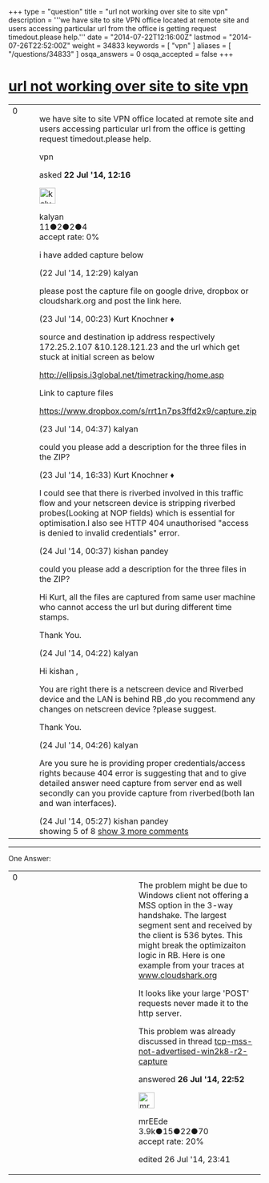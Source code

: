 +++
type = "question"
title = "url not working over site to site vpn"
description = '''we have site to site VPN office located at remote site and users accessing particular url from the office is getting request timedout.please help.'''
date = "2014-07-22T12:16:00Z"
lastmod = "2014-07-26T22:52:00Z"
weight = 34833
keywords = [ "vpn" ]
aliases = [ "/questions/34833" ]
osqa_answers = 0
osqa_accepted = false
+++

<div class="headNormal">

# [url not working over site to site vpn](/questions/34833/url-not-working-over-site-to-site-vpn)

</div>

<div id="main-body">

<div id="askform">

<table id="question-table" style="width:100%;"><colgroup><col style="width: 50%" /><col style="width: 50%" /></colgroup><tbody><tr class="odd"><td style="width: 30px; vertical-align: top"><div class="vote-buttons"><div id="post-34833-score" class="post-score" title="current number of votes">0</div><div id="favorite-count" class="favorite-count"></div></div></td><td><div id="item-right"><div class="question-body"><p>we have site to site VPN office located at remote site and users accessing particular url from the office is getting request timedout.please help.</p></div><div id="question-tags" class="tags-container tags">vpn</div><div id="question-controls" class="post-controls"></div><div class="post-update-info-container"><div class="post-update-info post-update-info-user"><p>asked <strong>22 Jul '14, 12:16</strong></p><img src="https://secure.gravatar.com/avatar/8bbc1ee2b230a283a07ed85c0a7f8819?s=32&amp;d=identicon&amp;r=g" class="gravatar" width="32" height="32" alt="kalyan&#39;s gravatar image" /><p>kalyan<br />
<span class="score" title="11 reputation points">11</span><span title="2 badges"><span class="badge1">●</span><span class="badgecount">2</span></span><span title="2 badges"><span class="silver">●</span><span class="badgecount">2</span></span><span title="4 badges"><span class="bronze">●</span><span class="badgecount">4</span></span><br />
<span class="accept_rate" title="Rate of the user&#39;s accepted answers">accept rate:</span> <span title="kalyan has no accepted answers">0%</span></p></div></div><div id="comments-container-34833" class="comments-container"><span id="34834"></span><div id="comment-34834" class="comment"><div id="post-34834-score" class="comment-score"></div><div class="comment-text"><p>i have added capture below</p></div><div id="comment-34834-info" class="comment-info"><span class="comment-age">(22 Jul '14, 12:29)</span> kalyan</div></div><span id="34841"></span><div id="comment-34841" class="comment"><div id="post-34841-score" class="comment-score"></div><div class="comment-text"><p>please post the capture file on google drive, dropbox or cloudshark.org and post the link here.</p></div><div id="comment-34841-info" class="comment-info"><span class="comment-age">(23 Jul '14, 00:23)</span> Kurt Knochner ♦</div></div><span id="34846"></span><div id="comment-34846" class="comment"><div id="post-34846-score" class="comment-score"></div><div class="comment-text"><p>source and destination ip address respectively 172.25.2.107 &amp;10.128.121.23 and the url which get stuck at initial screen as below</p><p><a href="http://ellipsis.i3global.net/timetracking/home.asp">http://ellipsis.i3global.net/timetracking/home.asp</a></p><p>Link to capture files</p><p><a href="https://www.dropbox.com/s/rrt1n7ps3ffd2x9/capture.zip">https://www.dropbox.com/s/rrt1n7ps3ffd2x9/capture.zip</a></p></div><div id="comment-34846-info" class="comment-info"><span class="comment-age">(23 Jul '14, 04:37)</span> kalyan</div></div><span id="34864"></span><div id="comment-34864" class="comment"><div id="post-34864-score" class="comment-score"></div><div class="comment-text"><p>could you please add a description for the three files in the ZIP?</p></div><div id="comment-34864-info" class="comment-info"><span class="comment-age">(23 Jul '14, 16:33)</span> Kurt Knochner ♦</div></div><span id="34867"></span><div id="comment-34867" class="comment"><div id="post-34867-score" class="comment-score"></div><div class="comment-text"><p>I could see that there is riverbed involved in this traffic flow and your netscreen device is stripping riverbed probes(Looking at NOP fields) which is essential for optimisation.I also see HTTP 404 unauthorised "access is denied to invalid credentials" error.</p></div><div id="comment-34867-info" class="comment-info"><span class="comment-age">(24 Jul '14, 00:37)</span> kishan pandey</div></div><span id="34873"></span><div id="comment-34873" class="comment not_top_scorer"><div id="post-34873-score" class="comment-score"></div><div class="comment-text"><p>could you please add a description for the three files in the ZIP?</p><p>Hi Kurt, all the files are captured from same user machine who cannot access the url but during different time stamps.</p><p>Thank You.</p></div><div id="comment-34873-info" class="comment-info"><span class="comment-age">(24 Jul '14, 04:22)</span> kalyan</div></div><span id="34874"></span><div id="comment-34874" class="comment not_top_scorer"><div id="post-34874-score" class="comment-score"></div><div class="comment-text"><p>Hi kishan ,</p><p>You are right there is a netscreen device and Riverbed device and the LAN is behind RB ,do you recommend any changes on netscreen device ?please suggest.</p><p>Thank You.</p></div><div id="comment-34874-info" class="comment-info"><span class="comment-age">(24 Jul '14, 04:26)</span> kalyan</div></div><span id="34876"></span><div id="comment-34876" class="comment not_top_scorer"><div id="post-34876-score" class="comment-score"></div><div class="comment-text"><p>Are you sure he is providing proper credentials/access rights because 404 error is suggesting that and to give detailed answer need capture from server end as well secondly can you provide capture from riverbed(both lan and wan interfaces).</p></div><div id="comment-34876-info" class="comment-info"><span class="comment-age">(24 Jul '14, 05:27)</span> kishan pandey</div></div></div><div id="comment-tools-34833" class="comment-tools"><span class="comments-showing"> showing 5 of 8 </span> <a href="#" class="show-all-comments-link">show 3 more comments</a></div><div class="clear"></div><div id="comment-34833-form-container" class="comment-form-container"></div><div class="clear"></div></div></td></tr></tbody></table>

------------------------------------------------------------------------

<div class="tabBar">

<span id="sort-top"></span>

<div class="headQuestions">

One Answer:

</div>

</div>

<span id="34928"></span>

<div id="answer-container-34928" class="answer">

<table style="width:100%;"><colgroup><col style="width: 50%" /><col style="width: 50%" /></colgroup><tbody><tr class="odd"><td style="width: 30px; vertical-align: top"><div class="vote-buttons"><div id="post-34928-score" class="post-score" title="current number of votes">0</div></div></td><td><div class="item-right"><div class="answer-body"><p>The problem might be due to Windows client not offering a MSS option in the 3-way handshake. The largest segment sent and received by the client is 536 bytes. This might break the optimizaiton logic in RB. Here is one example from your traces at <a href="https://www.cloudshark.org/captures/57ac844677dd">www.cloudshark.org</a></p><p>It looks like your large 'POST' requests never made it to the http server.</p><p>This problem was already discussed in thread <a href="http://ask.wireshark.org/questions/20917/tcp-mss-not-advertised-win2k8-r2-capture">tcp-mss-not-advertised-win2k8-r2-capture</a></p></div><div class="answer-controls post-controls"></div><div class="post-update-info-container"><div class="post-update-info post-update-info-user"><p>answered <strong>26 Jul '14, 22:52</strong></p><img src="https://secure.gravatar.com/avatar/5500bd1decb766660522dfb347eedc49?s=32&amp;d=identicon&amp;r=g" class="gravatar" width="32" height="32" alt="mrEEde&#39;s gravatar image" /><p>mrEEde<br />
<span class="score" title="3892 reputation points"><span>3.9k</span></span><span title="15 badges"><span class="badge1">●</span><span class="badgecount">15</span></span><span title="22 badges"><span class="silver">●</span><span class="badgecount">22</span></span><span title="70 badges"><span class="bronze">●</span><span class="badgecount">70</span></span><br />
<span class="accept_rate" title="Rate of the user&#39;s accepted answers">accept rate:</span> <span title="mrEEde has 48 accepted answers">20%</span></p></div><div class="post-update-info post-update-info-edited"><p>edited 26 Jul '14, 23:41</p></div></div><div id="comments-container-34928" class="comments-container"></div><div id="comment-tools-34928" class="comment-tools"></div><div class="clear"></div><div id="comment-34928-form-container" class="comment-form-container"></div><div class="clear"></div></div></td></tr></tbody></table>

</div>

<div class="paginator-container-left">

</div>

</div>

</div>


